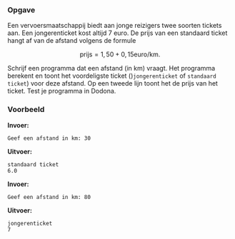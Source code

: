 ### Opgave


Een vervoersmaatschappij biedt aan jonge reizigers twee soorten tickets aan. Een jongerenticket kost altijd 7 euro. De prijs van een standaard ticket hangt af van de afstand volgens de formule

$$
\mathsf{prijs =  1,50  + 0,15 euro/km}.
$$

Schrijf een programma dat een afstand (in km) vraagt. Het programma berekent en toont het voordeligste ticket ()`jongerenticket` of `standaard ticket`) voor deze afstand. Op een tweede lijn toont het de prijs van het ticket. Test je programma in Dodona.


### Voorbeeld

**Invoer:**

    Geef een afstand in km: 30

**Uitvoer:**

    standaard ticket
    6.0

**Invoer:**

    Geef een afstand in km: 80

**Uitvoer:**

    jongerenticket
    7
